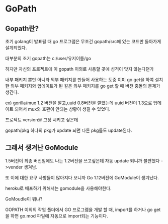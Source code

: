 # GoPath

## Gopath란?
초기 golang이 발표될 때 go 프로그램은 무조건 gopath/src에 있는 코드만 돌아가게 설계되었다.

대부분의 초기 gopath는 c:/user/유저이름/go

하지만 자신의 프로젝트에 이 gopath 이외로 사용할 곳에 성격이 맞지 않는다던가

내부 패키지 뿐만 아니라 외부 패키지를 만들어 사용하는 도중 이미 go get을 하여 설치한 외부 패키지와 업데이트가 된 같은 외부 패키지를 go get 할 때 버전 충돌의 문제가 생긴다.

ex) gorilla/mux 1.2 버전을 깔고,uuid 0.8버전을 깔았는데 uuid 버전이 1.3으로 업데이트 되어서 mux와 호환이 안되는 상황이 생길 수 있었다.

프로젝트 version을 고정 시키고 싶은데

gopath/pkg
하나의 pkg가 update 되면 다른 pkg들도 update된다.



## 그래서 생겨난 GoModule

1.5버전이 최종 버전임에도 나는 1.2버전을 쓰고싶은데 자동 update 되니까 불편했다
->vender 생겨남.

또 이에 대한 요구 사항들이 많아지다 보니까 Go 1.12버전에 GoModule이 생겨났다.

heroku로 배포하기 위해서는 gomodule을 사용해야한다.

GoMoudle이 뭐냐?

GOPATH 이외의 작업 폴더에서 GO 프로그램을 개발 할 때, 
import를 하거나 go get을 하면 go.mod 파일에 자동으로 import되는 기능이다.   